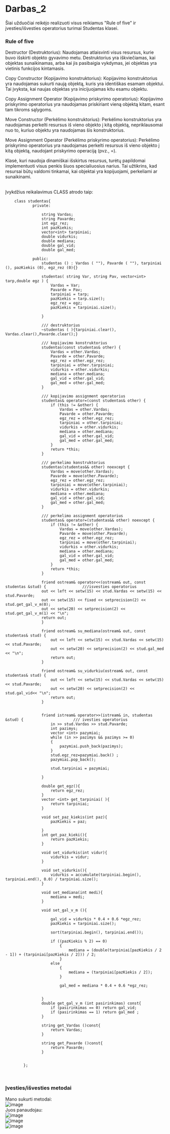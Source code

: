 # Darbas_2
Šiai užduočiai reikėjo realizuoti visus reikiamus "Rule of five" ir įvesties/išvesties operatorius turimai Studentas klasei.<br>
### Rule of five
Destructor (Destruktorius): Naudojamas atlaisvinti visus resursus, kurie buvo išskirti objekto gyvavimo metu. Destruktorius yra iškviečiamas, kai objektas sunaikinamas, arba kai jis pasibaigia vykdymas, jei objektas yra vietinis funkcijos kintamasis.<br>

Copy Constructor (Kopijavimo konstruktorius): Kopijavimo konstruktorius yra naudojamas sukurti naują objektą, kuris yra identiškas esamam objektui. Tai įvyksta, kai naujas objektas yra inicijuojamas kitu esamu objektu.<br>

Copy Assignment Operator (Kopijavimo priskyrimo operatorius): Kopijavimo priskyrimo operatorius yra naudojamas priskiriant vieną objektą kitam, esant tam tikroms sąlygoms.<br>

Move Constructor (Perkėlimo konstruktorius): Perkėlimo konstruktorius yra naudojamas perkelti resursus iš vieno objekto į kitą objektą, nepriklausomai nuo to, kuriuo objektu yra naudojamas šis konstruktorius.<br>

Move Assignment Operator (Perkėlimo priskyrimo operatorius): Perkėlimo priskyrimo operatorius yra naudojamas perkelti resursus iš vieno objekto į kitą objektą, naudojant priskyrimo operaciją (pvz., =).<br>

Klasė, kuri naudoja dinamiškai išskirtus resursus, turėtų papildomai implementuoti visus penkis šiuos specialiuosius narius. Tai užtikrins, kad resursai būtų valdomi tinkamai, kai objektai yra kopijuojami, perkeliami ar sunaikinami.<br>

<br>
Įvykdžius reikalavimus CLASS atrodo taip:<br>

        class studentas{
                private:
        
                    string Vardas;
                    string Pavarde;
                    int egz_rez;
                    int pazKiekis;
                    vector<int> tarpiniai;
                    double vidurkis;
                    double mediana;
                    double gal_vid;
                    double gal_med;
            
                public:
                    studentas () : Vardas ( ""), Pavarde ( ""), tarpiniai (), pazKiekis (0), egz_rez (0){}
            
                    studentas( string Var, string Pav, vector<int> tarp,double egz ) {
                        Vardas = Var;
                        Pavarde = Pav;
                        tarpiniai = tarp;
                        pazKiekis = tarp.size();
                        egz_rez = egz;
                        pazKiekis = tarpiniai.size();
            
                    }
            
                    /// destruktorius
                    ~studentas ( ){tarpiniai.clear(), Vardas.clear(),Pavarde.clear();}
            
                    /// kopijavimo konstruktorius
                    studentas(const studentas& other) {
                        Vardas = other.Vardas;
                        Pavarde = other.Pavarde;
                        egz_rez = other.egz_rez;
                        tarpiniai = other.tarpiniai;
                        vidurkis = other.vidurkis;
                        mediana = other.mediana;
                        gal_vid = other.gal_vid;
                        gal_med = other.gal_med;
                    }
            
                    /// kopijavimo assignment operatorius
                    studentas& operator=(const studentas& other) {
                        if (this != &other) {
                            Vardas = other.Vardas;
                            Pavarde = other.Pavarde;
                            egz_rez = other.egz_rez;
                            tarpiniai = other.tarpiniai;
                            vidurkis = other.vidurkis;
                            mediana = other.mediana;
                            gal_vid = other.gal_vid;
                            gal_med = other.gal_med;
                        }
                        return *this;
                    }
            
                    /// perkelimo konstruktorius
                    studentas(studentas&& other) noexcept {
                        Vardas = move(other.Vardas);
                        Pavarde = move(other.Pavarde);
                        egz_rez = other.egz_rez;
                        tarpiniai = move(other.tarpiniai);
                        vidurkis = other.vidurkis;
                        mediana = other.mediana;
                        gal_vid = other.gal_vid;
                        gal_med = other.gal_med;
                    }
            
                    /// perkelimo assignment operatorius
                    studentas& operator=(studentas&& other) noexcept {
                        if (this != &other) {
                            Vardas = move(other.Vardas);
                            Pavarde = move(other.Pavarde);
                            egz_rez = other.egz_rez;
                            tarpiniai = move(other.tarpiniai);
                            vidurkis = other.vidurkis;
                            mediana = other.mediana;
                            gal_vid = other.gal_vid;
                            gal_med = other.gal_med;
                        }
                        return *this;
                    }
            
                    friend ostream& operator<<(ostream& out, const studentas &stud) {                ///isvesties operatorius
                    out << left << setw(15) << stud.Vardas << setw(15) << stud.Pavarde;
                    out << setw(15) << fixed << setprecision(2) << stud.get_gal_v_m(0);
                    out << setw(20) << setprecision(2) << stud.get_gal_v_m(1) << "\n";
                    return out;
                    }
            
                    friend ostream& su_mediana(ostream& out, const studentas& stud) {
                        out << left << setw(15) << stud.Vardas << setw(15) << stud.Pavarde;
                        out << setw(20) << setprecision(2) << stud.gal_med << "\n";
                        return out;
                    }
            
                    friend ostream& su_vidurkiu(ostream& out, const studentas& stud) {
                        out << left << setw(15) << stud.Vardas << setw(15) << stud.Pavarde;
                        out << setw(20) << setprecision(2) << stud.gal_vid<< "\n";
                        return out;
                    }
            
            
                    friend istream& operator>>(istream& in, studentas &stud) {                      /// ivesties operatorius
                        in >> stud.Vardas >> stud.Pavarde;
                        int pazimys;
                        vector <int> pazymiai;
                        while (in >> pazimys && pazimys >= 0)
                        {
                            pazymiai.push_back(pazimys);
                        }
                        stud.egz_rez=pazymiai.back() ;
                        pazymiai.pop_back();
            
                        stud.tarpiniai = pazymiai;
            
                    }
            
                    double get_egz(){
                        return egz_rez;
                    }
                    vector <int> get_tarpiniai( ){
                        return tarpiniai;
                    }
            
                    void set_paz_kiekis(int paz){
                        pazKiekis = paz;
                        
                    }
                    int get_paz_kieki(){
                        return pazKiekis;
                    }
            
                    void set_vidurkis(int vidur){
                        vidurkis = vidur;
                    }
            
                    void set_vidurkis(){
                        vidurkis = accumulate(tarpiniai.begin(), tarpiniai.end(), 0.0) / tarpiniai.size();
                    }
            
                    void set_mediana(int medi){
                        mediana = medi;
                    }
                   
                    void set_gal_v_m (){
                       
                        gal_vid = vidurkis * 0.4 + 0.6 *egz_rez;
                        pazKiekis = tarpiniai.size();
                
                        sort(tarpiniai.begin(), tarpiniai.end());
            
                        if ((pazKiekis % 2) == 0)
                            {
                                mediana = (double(tarpiniai[pazKiekis / 2 - 1]) + (tarpiniai[pazKiekis / 2])) / 2;
                            }
                        else
                            {
                                mediana = (tarpiniai[pazKiekis / 2]);
                            }
            
                            gal_med = mediana * 0.4 + 0.6 *egz_rez;
                        
            
                    }
                    double get_gal_v_m (int pasirinkimas) const{
                        if (pasirinkimas == 0) return gal_vid;
                        if (pasirinkimas == 1) return gal_med ;
                    }
            
                    string get_Vardas ()const{
                        return Vardas;
                    }
            
                    string get_Pavarde ()const{
                        return Pavarde;
                    }
            
                    
            };

<br>

### Įvesties/išvesties metodai
Mano sukurti metodai:<br>
![image](https://github.com/EligMaa/Darbas_2/assets/151032480/d47f08e6-8372-4196-bd41-b3d291b9d0cd)<br>
Juos panaudojau:<br>
![image](https://github.com/EligMaa/Darbas_2/assets/151032480/8bdf1d2b-8495-41be-954e-fec71222c51c)<br>
![image](https://github.com/EligMaa/Darbas_2/assets/151032480/294a60a2-781d-4bc3-a0ac-7bf5b6b86b59)<br>
![image](https://github.com/EligMaa/Darbas_2/assets/151032480/6d1754ba-bc9e-4ff7-adc6-37352c54d053)<br>




